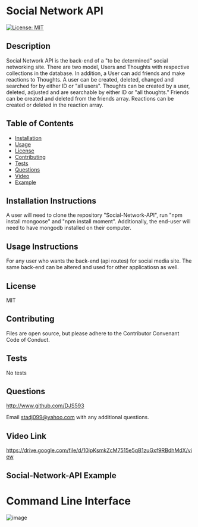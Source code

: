 # **Social Network API**
  [![License: MIT](https://img.shields.io/badge/License-MIT-yellow.svg)](https://opensource.org/licenses/MIT)

  ## Description 
  Social Network API is the back-end of a "to be determined" social networking site.  There are two model, Users and Thoughts with respective collections in the database.  In addition, a User can add friends and make reactions to Thoughts.  A user can be created, deleted, changed and searched for by either ID or "all users".  Thoughts can be created by a user, deleted, adjusted and are searchable by either ID or "all thoughts."  Friends can be created and deleted from the friends array.  Reactions can be created or deleted in the reaction array.   
  
  ## Table of Contents
  * [Installation](#installation)
  * [Usage](#usage)
  * [License](#license)
  * [Contributing](#contributing)
  * [Tests](#tests) 
  * [Questions](#questions)
  * [Video](#video)
  * [Example](#example)
  
  ## Installation Instructions <a name="installation"></a> 
  A user will need to clone the repository "Social-Network-API", run "npm install mongoose" and "npm install moment".  Additionally, the end-user will need to have mongodb installed on their computer.    
  
  ## Usage Instructions <a name="usage"></a>
  For any user who wants the back-end (api routes) for social media site.  The same back-end can be altered and used for other applicatiosn as well.

  ## License <a name="license"></a>
  MIT
  
  ## Contributing <a name="contributing"></a>
  Files are open source, but please adhere to the Contributor Convenant Code of Conduct.
  
  ## Tests <a name="tests"></a>
  No tests

  ## Questions <a name="questions"></a>
  http://www.github.com/DJS593
  
  Email stadj099@yahoo.com with any additional questions. 
 
  ## Video Link<a name="video"></a>
  https://drive.google.com/file/d/10ipKsmkZcM7515e5qB1zuGxf9RBdhMdX/view
  
  ## Social-Network-API Example<a name="example"></a>
  # Command Line Interface
  ![image](https://user-images.githubusercontent.com/61851131/87254908-23258f00-c43b-11ea-973c-00616af7c751.png)
